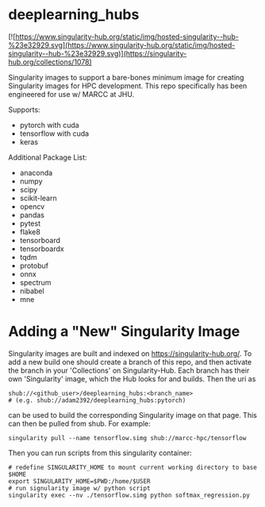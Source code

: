 # deeplearning_hubs
[![https://www.singularity-hub.org/static/img/hosted-singularity--hub-%23e32929.svg](https://www.singularity-hub.org/static/img/hosted-singularity--hub-%23e32929.svg)](https://singularity-hub.org/collections/1078)

Singularity images to support a bare-bones minimum image for creating Singularity images for HPC development.
This repo specifically has been engineered for use w/ MARCC at JHU.

Supports:
- pytorch with cuda
- tensorflow with cuda
- keras

Additional Package List:
- anaconda
- numpy
- scipy
- scikit-learn
- opencv
- pandas
- pytest
- flake8
- tensorboard
- tensorboardx
- tqdm
- protobuf
- onnx
- spectrum
- nibabel
- mne

# Adding a "New" Singularity Image

Singularity images are built and indexed on https://singularity-hub.org/. To add a new build 
one should create a branch of this repo, and then activate the branch in your 'Collections' 
on Singularity-Hub. Each branch has their own 'Singularity' image, which the Hub looks for and 
builds. Then the uri as 
    
    shub://<github_user>/deeplearning_hubs:<branch_name> 
    # (e.g. shub://adam2392/deeplearning_hubs:pytorch) 
    
can be used to build the corresponding Singularity image on that page. 
This can then be pulled from shub. For example:

    singularity pull --name tensorflow.simg shub://marcc-hpc/tensorflow
    
Then you can run scripts from this singularity container:

    # redefine SINGULARITY_HOME to mount current working directory to base $HOME
    export SINGULARITY_HOME=$PWD:/home/$USER
    # run signularity image w/ python script
    singularity exec --nv ./tensorflow.simg python softmax_regression.py